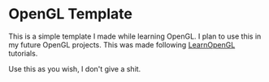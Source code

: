 # OpenGL Template

This is a simple template I made while learning OpenGL. I plan to use this in my future OpenGL projects. This was made following [LearnOpenGL](https://learnopengl.com/) tutorials.

Use this as you wish, I don't give a shit.